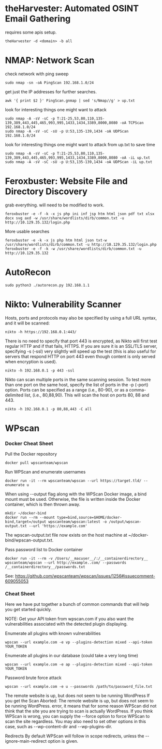# theHarvester: Automated OSINT Email Gathering
requires some apis setup. 
```
theHarvester -d <domain> -b all 
```

# NMAP: Network Scan
check network with ping sweep
```
sudo nmap -sn -oA PingScan 192.168.1.0/24
```
get just the IP addresses for further searches. 
```
awk '{ print $2 }' PingScan.gnmap | sed 's/Nmap//g' > up.txt
```
look for interesting things one might want to attack
```
sudo nmap -A -sV -sC -p T:21-25,53,80,110,135-139,389,443,445,465,993,995,1433,1434,3389,8000,8080 -oA TCPScan 192.168.1.0/24    
sudo nmap -A -sV -sC -sU -p U:53,135-139,1434 -oA UDPScan 192.168.1.0/24
```
look for interesting things one might want to attack from up.txt to save time
```
sudo nmap -A -sV -sC -p T:21-25,53,80,110,135-139,389,443,445,465,993,995,1433,1434,3389,8000,8080 -oA -iL up.txt
sudo nmap -A -sV -sC -sU -p U:53,135-139,1434 -oA UDPScan -iL up.txt
```

# Feroxbuster: Website File and Directory Discovery
grab everything. will need to be modified to work. 
```
feroxbuster -e -f -k -x js php ini inf jsp htm html json pdf txt xlsx docx svg axd -w /usr/share/wordlists/dirb/common.txt -u http://10.129.35.132/login.php 
```
More usable searches
```
feroxbuster -e -k -x js php htm html json txt-w /usr/share/wordlists/dirb/common.txt -u http://10.129.35.132/login.php 
feroxbuster -e -f -k -w /usr/share/wordlists/dirb/common.txt -u http://10.129.35.132
```

# AutoRecon
```
sudo python3 ./autorecon.py 192.168.1.1
```

# Nikto: Vulnerability Scanner
Hosts, ports and protocols may also be specified by using a full URL syntax, and it will be scanned:
```
nikto -h https://192.168.0.1:443/
```
There is no need to specify that port 443 is encrypted, as Nikto will first test regular HTTP and if that fails, HTTPS. If you are sure it is an SSL/TLS server, specifying -s (-ssl) very slightly will speed up the test (this is also useful for servers that respond HTTP on port 443 even though content is only served when encryption is used).
```
nikto -h 192.168.0.1 -p 443 -ssl
```
Nikto can scan multiple ports in the same scanning session. To test more than one port on the same host, specify the list of ports in the -p (-port) option. Ports can be specified as a range (i.e., 80-90), or as a comma-delimited list, (i.e., 80,88,90). This will scan the host on ports 80, 88 and 443.
```
nikto -h 192.168.0.1 -p 80,88,443 -C all
```

# WPscan
### Docker Cheat Sheet
Pull the Docker repository
```
docker pull wpscanteam/wpscan
```
Run WPScan and enumerate usernames
```
docker run -it --rm wpscanteam/wpscan --url https://target.tld/ --enumerate u
```
When using --output flag along with the WPScan Docker image, a bind mount must be used. Otherwise, the file is written inside the Docker container, which is then thrown away.
```
mkdir ~/docker-bind
docker run --rm --mount type=bind,source=$HOME/docker-bind,target=/output wpscanteam/wpscan:latest -o /output/wpscan-output.txt --url 'https://example.com'
```
The wpscan-output.txt file now exists on the host machine at ~/docker-bind/wpscan-output.txt.

Pass password list to Docker container
```
docker run -it --rm -v /Users/__macuser__/:/__containerdirectory__ wpscanteam/wpscan --url http://example..com/ --passwords /__containerdirectory__/passwords.txt
```
See: https://github.com/wpscanteam/wpscan/issues/1256#issuecomment-609055053


### Cheat Sheet
Here we have put together a bunch of common commands that will help you get started quickly.

NOTE: Get your API token from wpscan.com if you also want the vulnerabilities associated with the detected plugin displaying.

Enumerate all plugins with known vulnerabilities
```
wpscan --url example.com -e vp --plugins-detection mixed --api-token YOUR_TOKEN
```
Enumerate all plugins in our database (could take a very long time)
```
wpscan --url example.com -e ap --plugins-detection mixed --api-token YOUR_TOKEN
```
Password brute force attack
```
wpscan --url example.com -e u --passwords /path/to/password_file.txt
```
The remote website is up, but does not seem to be running WordPress
If you get the Scan Aborted: The remote website is up, but does not seem to be running WordPress. error, it means that for some reason WPScan did not think that the site you are trying to scan is actually WordPress. If you think WPScan is wrong, you can supply the --force option to force WPScan to scan the site regardless. You may also need to set other options in this case, such as --wp-content-dir and --wp-plugins-dir.

Redirects
By default WPScan will follow in scope redirects, unless the --ignore-main-redirect option is given.
